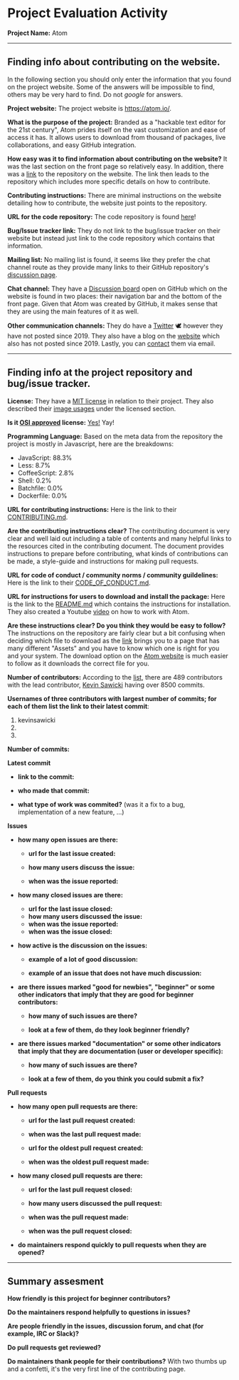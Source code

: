 # Project Evaluation Activity


__Project Name:__  Atom


---

## Finding info about contributing on the website.

In the following section you should only enter the information that you
found on the project website. Some of the answers will be impossible to find, others
may be very hard to find. Do not _google_ for answers.

__Project website:__ The project website is https://atom.io/.


__What is the purpose of the project:__ Branded as a "hackable text editor for the 21st century", Atom prides itself on the vast customization and ease of access it has. It allows users to download from thousand of packages, live collaborations, and easy GitHub integration.


__How easy was it to find information about contributing on the website?__ It was the last section on the front page so relatively easy. In addition, there was a [link](https://github.com/atom/atom) to the repository on the website. The link then leads to the repository which includes more specific details on how to contribute.

__Contributing instructions:__ There are minimal instructions on the website detailing how to contribute, the website just points to the repository.

__URL for the code repository:__ The code repository is found [here](https://github.com/atom/atom)!

__Bug/Issue tracker link:__ They do not link to the bug/issue tracker on their website but instead just link to the code repository which contains that information.

__Mailing list:__ No mailing list is found, it seems like they prefer the chat channel route as they provide many links to their GitHub repository's [discussion page](https://github.com/atom/atom/discussions).

__Chat channel:__ They have a [Discussion board](https://github.com/atom/atom/discussions) open on GitHub which on the website is found in two places: their navigation bar and the bottom of the front page. Given that Atom was created by GitHub, it makes sense that they are using the main features of it as well.

__Other communication channels:__ They do have a [Twitter](https://twitter.com/atomeditor) 🕊 however they have not posted since 2019.
They also have a blog on the [website](https://blog.atom.io/) which also has not posted since 2019. Lastly, you can [contact](https://atom.io/contact) them via email.


---

## Finding info at the project repository and bug/issue tracker.

__License:__ They have a [MIT license](https://github.com/atom/atom/blob/master/LICENSE.md) in relation to their project. They also described their [image usages](https://github.com/logos) under the licensed section.

__Is it [OSI approved](https://opensource.org/licenses/alphabetical) license:__ [Yes!](https://opensource.org/licenses/MIT) Yay!

__Programming Language:__ Based on the meta data from the repository the project is mostly in Javascript, here are the breakdowns:

- JavaScript: 88.3%
- Less: 8.7%
- CoffeeScript: 2.8%
- Shell: 0.2%
- Batchfile: 0.0%
- Dockerfile: 0.0%

__URL for contributing instructions:__ Here is the link to their [CONTRIBUTING.md](https://github.com/atom/atom/blob/master/CONTRIBUTING.md).

__Are the contributing instructions clear?__ The contributing document is very clear and well laid out including a table of contents and many helpful links to the resources cited in the contributing document. The document provides instructions to prepare before contributing, what kinds of contributions can be made, a style-guide and instructions for making pull requests.


__URL for code of conduct / community norms / community guildelines:__ Here is the link to their [CODE_OF_CONDUCT.md](https://github.com/atom/atom/blob/master/CODE_OF_CONDUCT.md).

__URL for instructions for users to download and install the package:__ Here is the link to the [README.md](https://github.com/atom/atom/blob/master/README.md) which contains the instructions for installation. They also created a Youtube [video](https://www.youtube.com/watch?v=U5POoGSrtGg) on how to work with Atom.


__Are these instructions clear? Do you think they would be easy to follow?__ The instructions on the repository are fairly clear but a bit confusing when deciding which file to download as the [link](https://github.com/atom/atom/releases/tag/v1.59.0) brings you to a page that has many different "Assets" and you have to know which one is right for you and your system. The download option on the [Atom website](https://atom.io/) is much easier to follow as it downloads the correct file for you.


__Number of contributors:__ According to the [list](https://github.com/atom/atom/graphs/contributors), there are 489 contributors with the lead contributor, [Kevin Sawicki](https://github.com/kevinsawicki) having over 8500 commits.


__Usernames of three contributors with largest number of commits; for
each of them list the link to their latest commit__:

1. kevinsawicki
2.
3.


__Number of commits:__

__Latest commit__

- __link to the commit:__

- __who made that commit:__

- __what type of work was commited?__ (was it a fix to a bug, implementation of a new feature, ...)


__Issues__

- __how many open issues are there:__

    - __url for the last issue created:__

    - __how many users discuss the issue:__

    - __when was the issue reported:__


- __how many closed issues are there:__
    - __url for the last issue closed:__
    - __how many users discussed the issue:__
    - __when was the issue reported:__
    - __when was the issue closed:__

- __how active is the discussion on the issues:__

    - __example of a lot of good discussion:__

    - __example of an issue that does not have much discussion:__



- __are there issues marked "good for newbies", "beginner" or some other indicators that imply that they are good for beginner contributors:__

    - __how many of such issues are there?__

    - __look at a few of them, do they look beginner friendly?__



- __are there issues marked "documentation" or some other indicators that imply that they are documentation (user or developer specific):__

    - __how many of such issues are there?__

    - __look at a few of them, do you think you could submit a fix?__



__Pull requests__

- __how many open pull requests are there:__

    - __url for the last pull request created:__

    - __when was the last pull request made:__

    - __url for the oldest pull request created:__

    - __when was the oldest pull request made:__

- __how many closed pull requests are there:__

    - __url for the last pull request closed:__

    - __how many users discussed the pull request:__

    - __when was the pull request made:__

    - __when was the pull request closed:__


- __do maintainers respond quickly to pull requests when they are opened?__





---


## Summary assesment
__How friendly is this project for beginner contributors?__


__Do the maintainers respond helpfully to questions in issues?__


__Are people friendly in the issues, discussion forum, and chat (for example, IRC or Slack)?__



__Do pull requests get reviewed?__



__Do maintainers thank people for their contributions?__ With two thumbs up and a confetti, it's the very first line of the contributing page.
